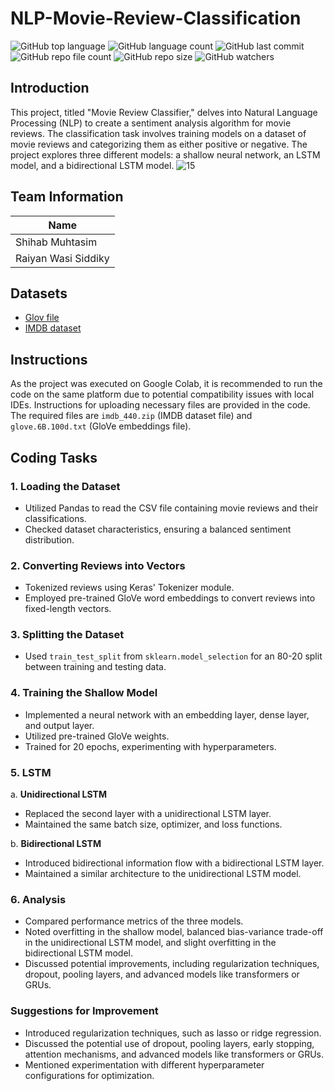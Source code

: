 # NLP-Movie-Review-Classification
![GitHub top language](https://img.shields.io/github/languages/top/shihabmuhtasim/NLP-Movie-Review-Classification?color=f5f5dc)
![GitHub language count](https://img.shields.io/github/languages/count/shihabmuhtasim/NLP-Movie-Review-Classification?color=f5f5dc)
![GitHub last commit](https://img.shields.io/github/last-commit/shihabmuhtasim/NLP-Movie-Review-Classification?color=f5f5dc)
![GitHub repo file count](https://img.shields.io/github/directory-file-count/shihabmuhtasim/NLP-Movie-Review-Classification?color=f5f5dc)
![GitHub repo size](https://img.shields.io/github/repo-size/shihabmuhtasim/NLP-Movie-Review-Classification?color=f5f5dc)
![GitHub watchers](https://img.shields.io/github/watchers/shihabmuhtasim/NLP-Movie-Review-Classification?style=social)



## Introduction

This project, titled "Movie Review Classifier," delves into Natural Language Processing (NLP) to create a sentiment analysis algorithm for movie reviews. The classification task involves training models on a dataset of movie reviews and categorizing them as either positive or negative. The project explores three different models: a shallow neural network, an LSTM model, and a bidirectional LSTM model.
![15](https://github.com/shihabmuhtasim/NLP-Movie-Review-Classification/assets/92597456/d14e4038-048c-4f52-b388-a7ed5ce59a63)

## Team Information

| Name                |
|---------------------|
| Shihab Muhtasim  |
| Raiyan Wasi Siddiky |

## Datasets
- [Glov file](https://drive.google.com/file/d/1CLrwskD-M8ce0M5agxRjB3OhKuKiCcCn/view)
- [IMDB dataset](https://drive.google.com/file/d/1hyn6U44cvUNedMnzPHzHsiBgXMHFBjBw/view)

## Instructions 

As the project was executed on Google Colab, it is recommended to run the code on the same platform due to potential compatibility issues with local IDEs. Instructions for uploading necessary files are provided in the code. The required files are `imdb_440.zip` (IMDB dataset file) and `glove.6B.100d.txt` (GloVe embeddings file).

## Coding Tasks

### 1. Loading the Dataset
- Utilized Pandas to read the CSV file containing movie reviews and their classifications.
- Checked dataset characteristics, ensuring a balanced sentiment distribution.

### 2. Converting Reviews into Vectors
- Tokenized reviews using Keras' Tokenizer module.
- Employed pre-trained GloVe word embeddings to convert reviews into fixed-length vectors.

### 3. Splitting the Dataset
- Used `train_test_split` from `sklearn.model_selection` for an 80-20 split between training and testing data.

### 4. Training the Shallow Model
- Implemented a neural network with an embedding layer, dense layer, and output layer.
- Utilized pre-trained GloVe weights.
- Trained for 20 epochs, experimenting with hyperparameters.

### 5. LSTM
a. **Unidirectional LSTM**
   - Replaced the second layer with a unidirectional LSTM layer.
   - Maintained the same batch size, optimizer, and loss functions.

b. **Bidirectional LSTM**
   - Introduced bidirectional information flow with a bidirectional LSTM layer.
   - Maintained a similar architecture to the unidirectional LSTM model.

### 6. Analysis
- Compared performance metrics of the three models.
- Noted overfitting in the shallow model, balanced bias-variance trade-off in the unidirectional LSTM model, and slight overfitting in the bidirectional LSTM model.
- Discussed potential improvements, including regularization techniques, dropout, pooling layers, and advanced models like transformers or GRUs.
  

### Suggestions for Improvement
- Introduced regularization techniques, such as lasso or ridge regression.
- Discussed the potential use of dropout, pooling layers, early stopping, attention mechanisms, and advanced models like transformers or GRUs.
- Mentioned experimentation with different hyperparameter configurations for optimization.

